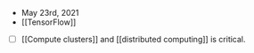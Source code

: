 - May 23rd, 2021
- [[TensorFlow]]
- [ ] [[Compute clusters]] and [[distributed computing]] is critical.

